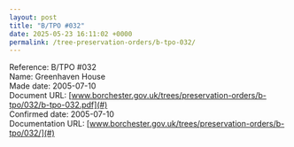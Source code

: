 ```yaml
---
layout: post
title: "B/TPO #032"
date: 2025-05-23 16:11:02 +0000
permalink: /tree-preservation-orders/b-tpo-032/
---
```


Reference:	B/TPO #032 <br/>
Name: Greenhaven House<br/>
Made date: 2005-07-10<br/>
Document URL: [www.borchester.gov.uk/trees/preservation-orders/b-tpo/032/b-tpo-032.pdf](#)<br/>
Confirmed date: 2005-07-10<br/>
Documentation URL: [www.borchester.gov.uk/trees/preservation-orders/b-tpo/032/](#)<br/>
